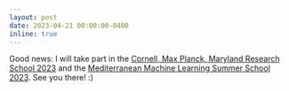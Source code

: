 ```yaml
---
layout: post
date: 2023-04-21 00:00:00-0400
inline: true
---
```


Good news: I will take part in the [Cornell, Max Planck, Maryland Research School 2023](https://cmmrs.mpi-sws.org) and the [Mediterranean Machine Learning Summer School 2023](m2lschool.org). See you there! :)